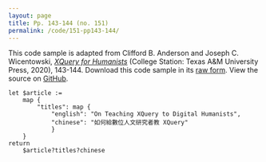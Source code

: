 ```yaml
---
layout: page
title: Pp. 143-144 (no. 151)
permalink: /code/151-pp143-144/
---
```


This code sample is adapted from Clifford B. Anderson and Joseph C. Wicentowski, 
[_XQuery for Humanists_](/) (College Station: Texas A&M University Press, 2020), 143-144. 
Download this code sample in its [raw form](/code/151-pp143-144/151-pp143-144.xq).
View the source on [GitHub](https://github.com/coding4humanists/xquery4humanists/blob/master/code/151-pp143-144/151-pp143-144.xq).

```xquery
let $article := 
    map {
        "titles": map {
            "english": "On Teaching XQuery to Digital Humanists",
            "chinese": "如何給數位人文研究者教 XQuery"
            }
    }
return
    $article?titles?chinese
```  
